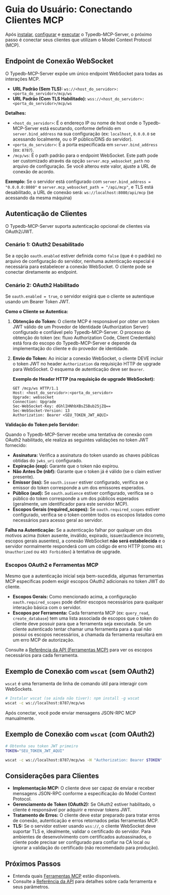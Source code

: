 
# Guia do Usuário: Conectando Clientes MCP

Após [instalar](./03_installation.md), [configurar](./04_configuration.md) e [executar](./05_running_the_server.md) o Typedb-MCP-Server, o próximo passo é conectar seus clientes que utilizam o Model Context Protocol (MCP).

## Endpoint de Conexão WebSocket

O Typedb-MCP-Server expõe um único endpoint WebSocket para todas as interações MCP.

* **URL Padrão (Sem TLS):** `ws://<host_do_servidor>:<porta_do_servidor>/mcp/ws`
* **URL Padrão (Com TLS Habilitado):** `wss://<host_do_servidor>:<porta_do_servidor>/mcp/ws`

**Detalhes:**

* `<host_do_servidor>`: É o endereço IP ou nome de host onde o Typedb-MCP-Server está escutando, conforme definido em `server.bind_address` na sua configuração (ex: `localhost`, `0.0.0.0` se acessando localmente, ou o IP público/DNS do servidor).
* `<porta_do_servidor>`: É a porta especificada em `server.bind_address` (ex: `8787`).
* `/mcp/ws`: É o path padrão para o endpoint WebSocket. Este path pode ser customizado através da opção `server.mcp_websocket_path` no arquivo de configuração. Se você alterou este valor, ajuste a URL de conexão de acordo.

**Exemplo:**
Se o servidor está configurado com `server.bind_address = "0.0.0.0:8080"` e `server.mcp_websocket_path = "/api/mcp"`, e TLS está desabilitado, a URL de conexão será:
`ws://localhost:8080/api/mcp` (se acessando da mesma máquina)

## Autenticação de Clientes

O Typedb-MCP-Server suporta autenticação opcional de clientes via OAuth2/JWT.

### Cenário 1: OAuth2 Desabilitado

Se a opção `oauth.enabled` estiver definida como `false` (que é o padrão) no arquivo de configuração do servidor, nenhuma autenticação especial é necessária para estabelecer a conexão WebSocket. O cliente pode se conectar diretamente ao endpoint.

### Cenário 2: OAuth2 Habilitado

Se `oauth.enabled = true`, o servidor exigirá que o cliente se autentique usando um Bearer Token JWT.

**Como o Cliente se Autentica:**

1. **Obtenção do Token:** O cliente MCP é responsável por obter um token JWT válido de um Provedor de Identidade (Authorization Server) configurado e confiável pelo Typedb-MCP-Server. O processo de obtenção do token (ex: fluxo Authorization Code, Client Credentials) está fora do escopo do Typedb-MCP-Server e depende da implementação do cliente e do provedor de identidade.
2. **Envio do Token:** Ao iniciar a conexão WebSocket, o cliente DEVE incluir o token JWT no header `Authorization` da requisição HTTP de upgrade para WebSocket. O esquema de autenticação deve ser `Bearer`.

    **Exemplo de Header HTTP (na requisição de upgrade WebSocket):**

    ```http
    GET /mcp/ws HTTP/1.1
    Host: <host_do_servidor>:<porta_do_servidor>
    Upgrade: websocket
    Connection: Upgrade
    Sec-WebSocket-Key: dGhlIHNhbXBsZSBub25jZQ==
    Sec-WebSocket-Version: 13
    Authorization: Bearer <SEU_TOKEN_JWT_AQUI>
    ```

**Validação do Token pelo Servidor:**

Quando o Typedb-MCP-Server recebe uma tentativa de conexão com OAuth2 habilitado, ele realiza as seguintes validações no token JWT fornecido:

* **Assinatura:** Verifica a assinatura do token usando as chaves públicas obtidas do `jwks_uri` configurado.
* **Expiração (exp):** Garante que o token não expirou.
* **Não Antes De (nbf):** Garante que o token já é válido (se o claim estiver presente).
* **Emissor (iss):** Se `oauth.issuer` estiver configurado, verifica se o emissor do token corresponde a um dos emissores esperados.
* **Público (aud):** Se `oauth.audience` estiver configurado, verifica se o público do token corresponde a um dos públicos esperados (geralmente, um identificador para este servidor MCP).
* **Escopos Gerais (required_scopes):** Se `oauth.required_scopes` estiver configurado, verifica se o token contém todos os escopos listados como necessários para acesso geral ao servidor.

**Falha na Autenticação:**
Se a autenticação falhar por qualquer um dos motivos acima (token ausente, inválido, expirado, issuer/audience incorreto, escopos gerais ausentes), a conexão WebSocket **não será estabelecida** e o servidor normalmente responderá com um código de erro HTTP (como `401 Unauthorized` ou `403 Forbidden`) à tentativa de upgrade.

### Escopos OAuth2 e Ferramentas MCP

Mesmo que a autenticação inicial seja bem-sucedida, algumas ferramentas MCP específicas podem exigir escopos OAuth2 adicionais no token JWT do cliente.

* **Escopos Gerais:** Como mencionado acima, a configuração `oauth.required_scopes` pode definir escopos necessários para qualquer interação básica com o servidor.
* **Escopos por Ferramenta:** Cada ferramenta MCP (ex: `query_read`, `create_database`) tem uma lista associada de escopos que o token do cliente deve possuir para que a ferramenta seja executada. Se um cliente autenticado tentar chamar uma ferramenta para a qual não possui os escopos necessários, a chamada da ferramenta resultará em um erro MCP de autorização.

Consulte a [Referência da API (Ferramentas MCP)](../reference/api.md) para ver os escopos necessários para cada ferramenta.

## Exemplo de Conexão com `wscat` (sem OAuth2)

`wscat` é uma ferramenta de linha de comando útil para interagir com WebSockets.

```bash
# Instalar wscat (se ainda não tiver): npm install -g wscat
wscat -c ws://localhost:8787/mcp/ws
```

Após conectar, você pode enviar mensagens JSON-RPC MCP manualmente.

## Exemplo de Conexão com `wscat` (com OAuth2)

```bash
# Obtenha seu token JWT primeiro
TOKEN="SEU_TOKEN_JWT_AQUI"

wscat -c ws://localhost:8787/mcp/ws -H "Authorization: Bearer $TOKEN"
```

## Considerações para Clientes

* **Implementação MCP:** O cliente deve ser capaz de enviar e receber mensagens JSON-RPC conforme a especificação do Model Context Protocol.
* **Gerenciamento de Token (OAuth2):** Se OAuth2 estiver habilitado, o cliente é responsável por adquirir e renovar tokens JWT.
* **Tratamento de Erros:** O cliente deve estar preparado para tratar erros de conexão, autenticação e erros retornados pelas ferramentas MCP.
* **TLS:** Se o servidor estiver usando `wss://`, o cliente WebSocket deve suportar TLS e, idealmente, validar o certificado do servidor. Para ambientes de desenvolvimento com certificados autoassinados, o cliente pode precisar ser configurado para confiar na CA local ou ignorar a validação do certificado (não recomendado para produção).

## Próximos Passos

* Entenda quais [Ferramentas MCP](./07_mcp_tools_overview.md) estão disponíveis.
* Consulte a [Referência da API](../reference/api.md) para detalhes sobre cada ferramenta e seus parâmetros.
